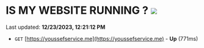 # IS MY WEBSITE RUNNING ? [![](https://img.shields.io/static/v1?label=Sponsor&message=%E2%9D%A4&logo=GitHub&color=%23fe8e86)](https://github.com/sponsors/<username>)

Last updated: **12/23/2023, 12:21:12 PM**

- `GET` [https://youssefservice.me](https://youssefservice.me) - **Up** (771ms)
